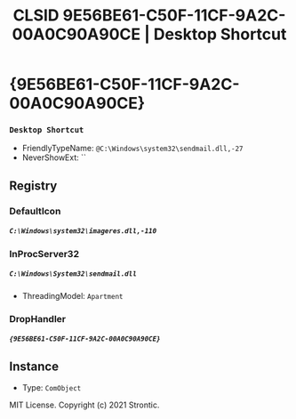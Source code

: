﻿---
title: "CLSID 9E56BE61-C50F-11CF-9A2C-00A0C90A90CE | Desktop Shortcut"
excerpt: What is COM-Object CLSID 9E56BE61-C50F-11CF-9A2C-00A0C90A90CE?
---

# {9E56BE61-C50F-11CF-9A2C-00A0C90A90CE}

### `Desktop Shortcut`
* FriendlyTypeName: `@C:\Windows\system32\sendmail.dll,-27`
* NeverShowExt: ``

## Registry


### DefaultIcon

##### `C:\Windows\system32\imageres.dll,-110`

### InProcServer32

##### `C:\Windows\System32\sendmail.dll`
* ThreadingModel: `Apartment`

### DropHandler

##### `{9E56BE61-C50F-11CF-9A2C-00A0C90A90CE}`

## Instance

* Type: `ComObject`

MIT License. Copyright (c) 2021 Strontic.


